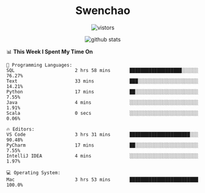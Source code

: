 <h1 align="center">Swenchao</h3>

<p align="center">
  <img src="https://visitor-badge.glitch.me/badge?page_id=Swenchao" alt="vistors" />
</p>

<p align="center">
  <img src="https://github-readme-stats.vercel.app/api?username=Swenchao&count_private=true&show_icons=true&theme=vue-dark&hide_title=true" alt="github stats" />
</p>

<!--START_SECTION:waka-->
📊 **This Week I Spent My Time On** 

```text
💬 Programming Languages: 
SQL                      2 hrs 58 mins       ███████████████████░░░░░░   76.27% 
Text                     33 mins             ███░░░░░░░░░░░░░░░░░░░░░░   14.21% 
Python                   17 mins             ██░░░░░░░░░░░░░░░░░░░░░░░   7.55% 
Java                     4 mins              ░░░░░░░░░░░░░░░░░░░░░░░░░   1.91% 
Scala                    0 secs              ░░░░░░░░░░░░░░░░░░░░░░░░░   0.06%

🔥 Editors: 
VS Code                  3 hrs 31 mins       ██████████████████████░░░   90.48% 
PyCharm                  17 mins             ██░░░░░░░░░░░░░░░░░░░░░░░   7.55% 
IntelliJ IDEA            4 mins              ░░░░░░░░░░░░░░░░░░░░░░░░░   1.97%

💻 Operating System: 
Mac                      3 hrs 53 mins       █████████████████████████   100.0%

```


<!--END_SECTION:waka-->
